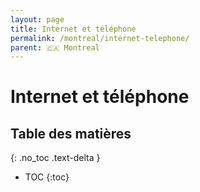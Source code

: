 ```yaml
---
layout: page
title: Internet et téléphone
permalink: /montreal/internet-telephone/
parent: 🇨🇦 Montreal
---
```


# Internet et téléphone

## Table des matières
{: .no_toc .text-delta }

- TOC
{:toc}